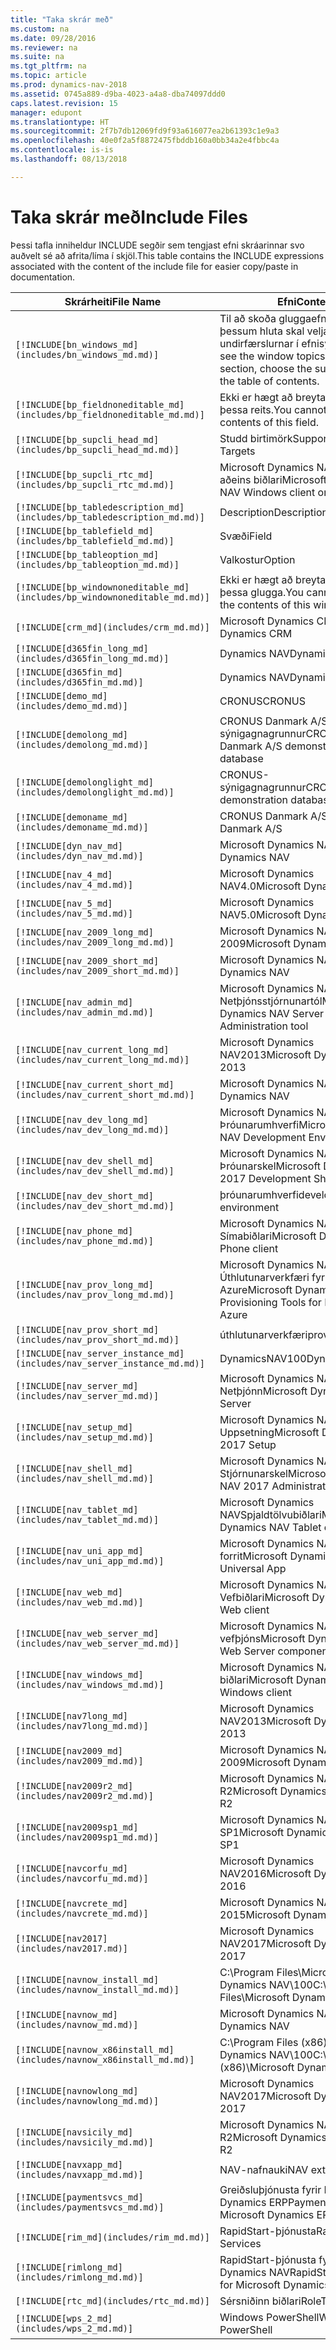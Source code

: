```yaml
---
title: "Taka skrár með"
ms.custom: na
ms.date: 09/28/2016
ms.reviewer: na
ms.suite: na
ms.tgt_pltfrm: na
ms.topic: article
ms.prod: dynamics-nav-2018
ms.assetid: 0745a889-d9ba-4023-a4a8-dba74097ddd0
caps.latest.revision: 15
manager: edupont
ms.translationtype: HT
ms.sourcegitcommit: 2f7b7db12069fd9f93a616077ea2b61393c1e9a3
ms.openlocfilehash: 40e0f2a5f8872475fbddb160a0bb34a2e4fbbc4a
ms.contentlocale: is-is
ms.lasthandoff: 08/13/2018

---
```


# <a name="include-files"></a><span data-ttu-id="55c49-102">Taka skrár með</span><span class="sxs-lookup"><span data-stu-id="55c49-102">Include Files</span></span>

<span data-ttu-id="55c49-103">Þessi tafla inniheldur INCLUDE segðir sem tengjast efni skráarinnar svo auðvelt sé að afrita/líma í skjöl.</span><span class="sxs-lookup"><span data-stu-id="55c49-103">This table contains the INCLUDE expressions associated with the content of the include file for easier copy/paste in documentation.</span></span>

|<span data-ttu-id="55c49-104">Skrárheiti</span><span class="sxs-lookup"><span data-stu-id="55c49-104">File Name</span></span>   |<span data-ttu-id="55c49-105">Efni</span><span class="sxs-lookup"><span data-stu-id="55c49-105">Content</span></span>  |
|------------|---------|
|`[!INCLUDE[bn_windows_md](includes/bn_windows_md.md)]`|<span data-ttu-id="55c49-106">Til að skoða gluggaefnisatriðin í þessum hluta skal velja undirfærslurnar í efnisyfirlitinu.</span><span class="sxs-lookup"><span data-stu-id="55c49-106">To see the window topics in this section, choose the subentries in the table of contents.</span></span>|
|`[!INCLUDE[bp_fieldnoneditable_md](includes/bp_fieldnoneditable_md.md)]`|<span data-ttu-id="55c49-107">Ekki er hægt að breyta innihaldi þessa reits.</span><span class="sxs-lookup"><span data-stu-id="55c49-107">You cannot change the contents of this field.</span></span>|
|`[!INCLUDE[bp_supcli_head_md](includes/bp_supcli_head_md.md)]`|<span data-ttu-id="55c49-108">Studd birtimörk</span><span class="sxs-lookup"><span data-stu-id="55c49-108">Supported Display Targets</span></span>|
|`[!INCLUDE[bp_supcli_rtc_md](includes/bp_supcli_rtc_md.md)]`|<span data-ttu-id="55c49-109">Microsoft Dynamics NAV Windows aðeins biðlari</span><span class="sxs-lookup"><span data-stu-id="55c49-109">Microsoft Dynamics NAV Windows client only</span></span>|
|`[!INCLUDE[bp_tabledescription_md](includes/bp_tabledescription_md.md)]`|<span data-ttu-id="55c49-110">Description</span><span class="sxs-lookup"><span data-stu-id="55c49-110">Description</span></span>| 
|`[!INCLUDE[bp_tablefield_md](includes/bp_tablefield_md.md)]`|<span data-ttu-id="55c49-111">Svæði</span><span class="sxs-lookup"><span data-stu-id="55c49-111">Field</span></span>|
|`[!INCLUDE[bp_tableoption_md](includes/bp_tableoption_md.md)]`|<span data-ttu-id="55c49-112">Valkostur</span><span class="sxs-lookup"><span data-stu-id="55c49-112">Option</span></span>|
|`[!INCLUDE[bp_windownoneditable_md](includes/bp_windownoneditable_md.md)]`|<span data-ttu-id="55c49-113">Ekki er hægt að breyta innihaldi þessa glugga.</span><span class="sxs-lookup"><span data-stu-id="55c49-113">You cannot change the contents of this window.</span></span>|
|`[!INCLUDE[crm_md](includes/crm_md.md)]`|<span data-ttu-id="55c49-114">Microsoft Dynamics CRM</span><span class="sxs-lookup"><span data-stu-id="55c49-114">Microsoft Dynamics CRM</span></span>|
|`[!INCLUDE[d365fin_long_md](includes/d365fin_long_md.md)]`|<span data-ttu-id="55c49-115">Dynamics NAV</span><span class="sxs-lookup"><span data-stu-id="55c49-115">Dynamics NAV</span></span>|
|`[!INCLUDE[d365fin_md](includes/d365fin_md.md)]`|<span data-ttu-id="55c49-116">Dynamics NAV</span><span class="sxs-lookup"><span data-stu-id="55c49-116">Dynamics NAV</span></span>|
|`[!INCLUDE[demo_md](includes/demo_md.md)]`|<span data-ttu-id="55c49-117">CRONUS</span><span class="sxs-lookup"><span data-stu-id="55c49-117">CRONUS</span></span>|
|`[!INCLUDE[demolong_md](includes/demolong_md.md)]`|<span data-ttu-id="55c49-118">CRONUS Danmark A/S sýnigagnagrunnur</span><span class="sxs-lookup"><span data-stu-id="55c49-118">CRONUS Danmark A/S demonstration database</span></span>|
|`[!INCLUDE[demolonglight_md](includes/demolonglight_md.md)]`|<span data-ttu-id="55c49-119">CRONUS-sýnigagnagrunnur</span><span class="sxs-lookup"><span data-stu-id="55c49-119">CRONUS demonstration database</span></span>|
|`[!INCLUDE[demoname_md](includes/demoname_md.md)]`|<span data-ttu-id="55c49-120">CRONUS Danmark A/S</span><span class="sxs-lookup"><span data-stu-id="55c49-120">CRONUS Danmark A/S</span></span>|
|`[!INCLUDE[dyn_nav_md](includes/dyn_nav_md.md)]`|<span data-ttu-id="55c49-121">Microsoft Dynamics NAV</span><span class="sxs-lookup"><span data-stu-id="55c49-121">Microsoft Dynamics NAV</span></span>|
|`[!INCLUDE[nav_4_md](includes/nav_4_md.md)]`|<span data-ttu-id="55c49-122">Microsoft Dynamics NAV4.0</span><span class="sxs-lookup"><span data-stu-id="55c49-122">Microsoft Dynamics NAV 4.0</span></span>|
|`[!INCLUDE[nav_5_md](includes/nav_5_md.md)]`|<span data-ttu-id="55c49-123">Microsoft Dynamics NAV5.0</span><span class="sxs-lookup"><span data-stu-id="55c49-123">Microsoft Dynamics NAV 5.0</span></span>|
|`[!INCLUDE[nav_2009_long_md](includes/nav_2009_long_md.md)]`|<span data-ttu-id="55c49-124">Microsoft Dynamics NAV 2009</span><span class="sxs-lookup"><span data-stu-id="55c49-124">Microsoft Dynamics NAV 2009</span></span>|
|`[!INCLUDE[nav_2009_short_md](includes/nav_2009_short_md.md)]`|<span data-ttu-id="55c49-125">Microsoft Dynamics NAV</span><span class="sxs-lookup"><span data-stu-id="55c49-125">Microsoft Dynamics NAV</span></span>|
|`[!INCLUDE[nav_admin_md](includes/nav_admin_md.md)]`|<span data-ttu-id="55c49-126">Microsoft Dynamics NAV Netþjónsstjórnunartól</span><span class="sxs-lookup"><span data-stu-id="55c49-126">Microsoft Dynamics NAV Server Administration tool</span></span>|
|`[!INCLUDE[nav_current_long_md](includes/nav_current_long_md.md)]`|<span data-ttu-id="55c49-127">Microsoft Dynamics NAV2013</span><span class="sxs-lookup"><span data-stu-id="55c49-127">Microsoft Dynamics NAV 2013</span></span>|
|`[!INCLUDE[nav_current_short_md](includes/nav_current_short_md.md)]`|<span data-ttu-id="55c49-128">Microsoft Dynamics NAV</span><span class="sxs-lookup"><span data-stu-id="55c49-128">Microsoft Dynamics NAV</span></span>|
|`[!INCLUDE[nav_dev_long_md](includes/nav_dev_long_md.md)]`|<span data-ttu-id="55c49-129">Microsoft Dynamics NAV Þróunarumhverfi</span><span class="sxs-lookup"><span data-stu-id="55c49-129">Microsoft Dynamics NAV Development Environment</span></span>|
|`[!INCLUDE[nav_dev_shell_md](includes/nav_dev_shell_md.md)]`|<span data-ttu-id="55c49-130">Microsoft Dynamics NAV 2017 Þróunarskel</span><span class="sxs-lookup"><span data-stu-id="55c49-130">Microsoft Dynamics NAV 2017 Development Shell</span></span>|
|`[!INCLUDE[nav_dev_short_md](includes/nav_dev_short_md.md)]`|<span data-ttu-id="55c49-131">þróunarumhverfi</span><span class="sxs-lookup"><span data-stu-id="55c49-131">development environment</span></span>|
|`[!INCLUDE[nav_phone_md](includes/nav_phone_md.md)]`|<span data-ttu-id="55c49-132">Microsoft Dynamics NAV Símabiðlari</span><span class="sxs-lookup"><span data-stu-id="55c49-132">Microsoft Dynamics NAV Phone client</span></span>|
|`[!INCLUDE[nav_prov_long_md](includes/nav_prov_long_md.md)]`|<span data-ttu-id="55c49-133">Microsoft Dynamics NAV Úthlutunarverkfæri fyrir Microsoft Azure</span><span class="sxs-lookup"><span data-stu-id="55c49-133">Microsoft Dynamics NAV Provisioning Tools for Microsoft Azure</span></span>|
|`[!INCLUDE[nav_prov_short_md](includes/nav_prov_short_md.md)]`|<span data-ttu-id="55c49-134">úthlutunarverkfæri</span><span class="sxs-lookup"><span data-stu-id="55c49-134">provisioning tools</span></span>|
|`[!INCLUDE[nav_server_instance_md](includes/nav_server_instance_md.md)]`|<span data-ttu-id="55c49-135">DynamicsNAV100</span><span class="sxs-lookup"><span data-stu-id="55c49-135">DynamicsNAV100</span></span>|
|`[!INCLUDE[nav_server_md](includes/nav_server_md.md)]`|<span data-ttu-id="55c49-136">Microsoft Dynamics NAV Netþjónn</span><span class="sxs-lookup"><span data-stu-id="55c49-136">Microsoft Dynamics NAV Server</span></span>|
|`[!INCLUDE[nav_setup_md](includes/nav_setup_md.md)]`|<span data-ttu-id="55c49-137">Microsoft Dynamics NAV 2017 Uppsetning</span><span class="sxs-lookup"><span data-stu-id="55c49-137">Microsoft Dynamics NAV 2017 Setup</span></span>|
|`[!INCLUDE[nav_shell_md](includes/nav_shell_md.md)]`|<span data-ttu-id="55c49-138">Microsoft Dynamics NAV 2017 Stjórnunarskel</span><span class="sxs-lookup"><span data-stu-id="55c49-138">Microsoft Dynamics NAV 2017 Administration Shell</span></span>|
|`[!INCLUDE[nav_tablet_md](includes/nav_tablet_md.md)]`|<span data-ttu-id="55c49-139">Microsoft Dynamics NAVSpjaldtölvubiðlari</span><span class="sxs-lookup"><span data-stu-id="55c49-139">Microsoft Dynamics NAV Tablet client</span></span>|
|`[!INCLUDE[nav_uni_app_md](includes/nav_uni_app_md.md)]`|<span data-ttu-id="55c49-140">Microsoft Dynamics NAV Fjöltækja forrit</span><span class="sxs-lookup"><span data-stu-id="55c49-140">Microsoft Dynamics NAV Universal App</span></span>|
|`[!INCLUDE[nav_web_md](includes/nav_web_md.md)]`|<span data-ttu-id="55c49-141">Microsoft Dynamics NAV Vefbiðlari</span><span class="sxs-lookup"><span data-stu-id="55c49-141">Microsoft Dynamics NAV Web client</span></span>|
|`[!INCLUDE[nav_web_server_md](includes/nav_web_server_md.md)]`|<span data-ttu-id="55c49-142">Microsoft Dynamics NAV Íhlutir vefþjóns</span><span class="sxs-lookup"><span data-stu-id="55c49-142">Microsoft Dynamics NAV Web Server components</span></span>|
|`[!INCLUDE[nav_windows_md](includes/nav_windows_md.md)]`|<span data-ttu-id="55c49-143">Microsoft Dynamics NAV Windows biðlari</span><span class="sxs-lookup"><span data-stu-id="55c49-143">Microsoft Dynamics NAV Windows client</span></span>|
|`[!INCLUDE[nav7long_md](includes/nav7long_md.md)]`|<span data-ttu-id="55c49-144">Microsoft Dynamics NAV2013</span><span class="sxs-lookup"><span data-stu-id="55c49-144">Microsoft Dynamics NAV 2013</span></span>|
|`[!INCLUDE[nav2009_md](includes/nav2009_md.md)]`|<span data-ttu-id="55c49-145">Microsoft Dynamics NAV 2009</span><span class="sxs-lookup"><span data-stu-id="55c49-145">Microsoft Dynamics NAV 2009</span></span>|
|`[!INCLUDE[nav2009r2_md](includes/nav2009r2_md.md)]`|<span data-ttu-id="55c49-146">Microsoft Dynamics NAV 2009 R2</span><span class="sxs-lookup"><span data-stu-id="55c49-146">Microsoft Dynamics NAV 2009 R2</span></span>|
|`[!INCLUDE[nav2009sp1_md](includes/nav2009sp1_md.md)]`|<span data-ttu-id="55c49-147">Microsoft Dynamics NAV 2009 SP1</span><span class="sxs-lookup"><span data-stu-id="55c49-147">Microsoft Dynamics NAV 2009 SP1</span></span>|
|`[!INCLUDE[navcorfu_md](includes/navcorfu_md.md)]`|<span data-ttu-id="55c49-148">Microsoft Dynamics NAV2016</span><span class="sxs-lookup"><span data-stu-id="55c49-148">Microsoft Dynamics NAV 2016</span></span>|
|`[!INCLUDE[navcrete_md](includes/navcrete_md.md)]`|<span data-ttu-id="55c49-149">Microsoft Dynamics NAV 2015</span><span class="sxs-lookup"><span data-stu-id="55c49-149">Microsoft Dynamics NAV 2015</span></span>|
|`[!INCLUDE[nav2017](includes/nav2017.md)]`|<span data-ttu-id="55c49-150">Microsoft Dynamics NAV2017</span><span class="sxs-lookup"><span data-stu-id="55c49-150">Microsoft Dynamics NAV 2017</span></span>|
|`[!INCLUDE[navnow_install_md](includes/navnow_install_md.md)]`|<span data-ttu-id="55c49-151">C:\\Program Files\\Microsoft Dynamics NAV\\100</span><span class="sxs-lookup"><span data-stu-id="55c49-151">C:\\Program Files\\Microsoft Dynamics NAV\\100</span></span>|
|`[!INCLUDE[navnow_md](includes/navnow_md.md)]`|<span data-ttu-id="55c49-152">Microsoft Dynamics NAV</span><span class="sxs-lookup"><span data-stu-id="55c49-152">Microsoft Dynamics NAV</span></span>|
|`[!INCLUDE[navnow_x86install_md](includes/navnow_x86install_md.md)]`|<span data-ttu-id="55c49-153">C:\\Program Files \(x86\)\\Microsoft Dynamics NAV\\100</span><span class="sxs-lookup"><span data-stu-id="55c49-153">C:\\Program Files \(x86\)\\Microsoft Dynamics NAV\\100</span></span>|
|`[!INCLUDE[navnowlong_md](includes/navnowlong_md.md)]`|<span data-ttu-id="55c49-154">Microsoft Dynamics NAV2017</span><span class="sxs-lookup"><span data-stu-id="55c49-154">Microsoft Dynamics NAV 2017</span></span>|
|`[!INCLUDE[navsicily_md](includes/navsicily_md.md)]`|<span data-ttu-id="55c49-155">Microsoft Dynamics NAV 2013 R2</span><span class="sxs-lookup"><span data-stu-id="55c49-155">Microsoft Dynamics NAV 2013 R2</span></span>|
|`[!INCLUDE[navxapp_md](includes/navxapp_md.md)]`|<span data-ttu-id="55c49-156">NAV-nafnauki</span><span class="sxs-lookup"><span data-stu-id="55c49-156">NAV extension</span></span>|
|`[!INCLUDE[paymentsvcs_md](includes/paymentsvcs_md.md)]`|<span data-ttu-id="55c49-157">Greiðsluþjónusta fyrir Microsoft Dynamics ERP</span><span class="sxs-lookup"><span data-stu-id="55c49-157">Payment Services for Microsoft Dynamics ERP</span></span>|
|`[!INCLUDE[rim_md](includes/rim_md.md)]`|<span data-ttu-id="55c49-158">RapidStart-þjónusta</span><span class="sxs-lookup"><span data-stu-id="55c49-158">RapidStart Services</span></span>|
|`[!INCLUDE[rimlong_md](includes/rimlong_md.md)]`|<span data-ttu-id="55c49-159">RapidStart-þjónusta fyrir Microsoft Dynamics NAV</span><span class="sxs-lookup"><span data-stu-id="55c49-159">RapidStart Services for Microsoft Dynamics NAV</span></span>|
|`[!INCLUDE[rtc_md](includes/rtc_md.md)]`|<span data-ttu-id="55c49-160">Sérsniðinn biðlari</span><span class="sxs-lookup"><span data-stu-id="55c49-160">RoleTailored client</span></span>|
|`[!INCLUDE[wps_2_md](includes/wps_2_md.md)]`|<span data-ttu-id="55c49-161">Windows PowerShell</span><span class="sxs-lookup"><span data-stu-id="55c49-161">Windows PowerShell</span></span>|

